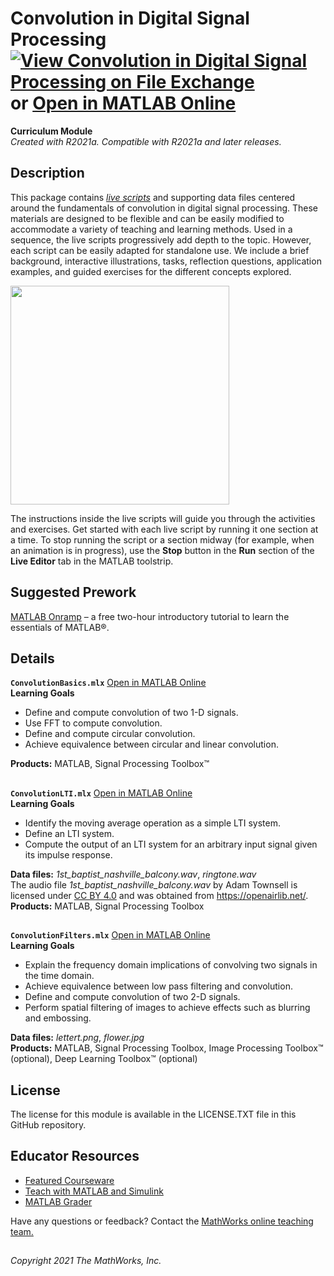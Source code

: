 # Convolution in Digital Signal Processing [![View Convolution in Digital Signal Processing on File Exchange](https://www.mathworks.com/matlabcentral/images/matlab-file-exchange.svg)](https://www.mathworks.com/matlabcentral/fileexchange/97112-convolution-in-digital-signal-processing) or [Open in MATLAB Online](https://matlab.mathworks.com/open/github/v1?repo=MathWorks-Teaching-Resources/Convolution-Digital-Signal-Processing&project=Convolution.prj)
**Curriculum Module**  
_Created with R2021a. Compatible with R2021a and later releases._


## Description ##
This package contains _[live scripts](https://www.mathworks.com/products/matlab/live-editor.html)_ and supporting data files centered around the fundamentals of convolution in digital signal processing. These materials are designed to be flexible and can be easily modified to accommodate a variety of teaching and learning methods. Used in a sequence, the live scripts progressively add depth to the topic. However, each script can be easily adapted for standalone use. We include a brief background, interactive illustrations, tasks, reflection questions, application examples, and guided exercises for the different concepts explored.  

<img src = "https://user-images.githubusercontent.com/81376570/135640078-3633376a-1340-48f7-8b2c-45e354976123.gif" height = "350">

The instructions inside the live scripts will guide you through the activities and exercises. Get started with each live script by running it one section at a time. To stop running the script or a section midway (for example, when an animation is in progress), use the **Stop** button in the **Run** section of the **Live Editor** tab in the MATLAB toolstrip.  

## Suggested Prework ## 
[MATLAB Onramp](https://www.mathworks.com/learn/tutorials/matlab-onramp.html) – a free two-hour introductory tutorial to learn the essentials of MATLAB®. 

## Details ##

**`ConvolutionBasics.mlx`** [Open in MATLAB Online](https://matlab.mathworks.com/open/github/v1?repo=MathWorks-Teaching-Resources/Convolution-Digital-Signal-Processing&project=Convolution.prj&file=convolutionBasics.mlx)   
**Learning Goals**
- Define and compute convolution of two 1-D signals.
- Use FFT to compute convolution.
- Define and compute circular convolution.
- Achieve equivalence between circular and linear convolution.    
  
**Products:** MATLAB, Signal Processing Toolbox™ 

## ##
**`ConvolutionLTI.mlx`** [Open in MATLAB Online](https://matlab.mathworks.com/open/github/v1?repo=MathWorks-Teaching-Resources/Convolution-Digital-Signal-Processing&project=Convolution.prj&file=convolutionLTI.mlx)  
**Learning Goals**  
- Identify the moving average operation as a simple LTI system.  
- Define an LTI system. 
- Compute the output of an LTI system for an arbitrary input signal given its impulse response.  
  
**Data files:** _1st_baptist_nashville_balcony.wav_, _ringtone.wav_  
            The audio file _1st_baptist_nashville_balcony.wav_ by Adam Townsell is licensed under [CC BY 4.0](https://creativecommons.org/licenses/by/4.0/) and was obtained from https://openairlib.net/.  
**Products:** MATLAB, Signal Processing Toolbox   

## ##

**`ConvolutionFilters.mlx`** [Open in MATLAB Online](https://matlab.mathworks.com/open/github/v1?repo=MathWorks-Teaching-Resources/Convolution-Digital-Signal-Processing&project=Convolution.prj&file=convolutionFilters.mlx)   
**Learning Goals**  
- Explain the frequency domain implications of convolving two signals in the time domain.
- Achieve equivalence between low pass filtering and convolution.  
- Define and compute convolution of two 2-D signals.  
- Perform spatial filtering of images to achieve effects such as blurring and embossing.   
   
**Data files:** _lettert.png_, _flower.jpg_   
**Products:** MATLAB, Signal Processing Toolbox, Image Processing Toolbox™ (optional), Deep Learning Toolbox™ (optional)   

## License ##
The license for this module is available in the LICENSE.TXT file in this GitHub repository.

## Educator Resources ##
* [Featured Courseware](https://www.mathworks.com/academia/courseware/course-materials.html)
* [Teach with MATLAB and Simulink](https://www.mathworks.com/academia/educators.html)
* [MATLAB Grader](https://www.mathworks.com/products/matlab-grader.html)

Have any questions or feedback? Contact the <a href="mailto:onlineteaching@mathworks.com">MathWorks online teaching team.</a>

## ##

_Copyright 2021 The MathWorks, Inc._
